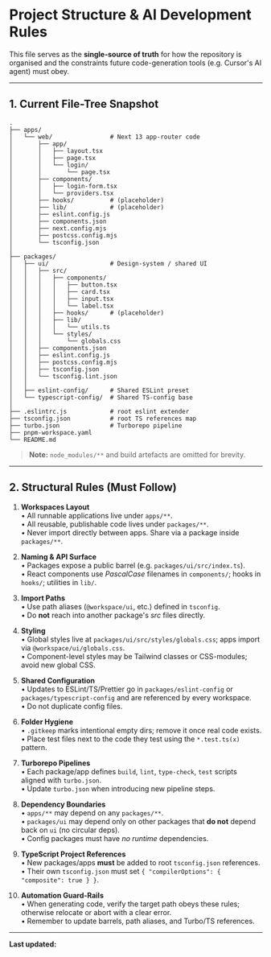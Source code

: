 # Project Structure & AI Development Rules

This file serves as the **single-source of truth** for how the repository is organised and the constraints future code-generation tools (e.g. Cursor's AI agent) must obey.

---

## 1. Current File-Tree Snapshot

```
.
├── apps/
│   └── web/                # Next 13 app-router code
│       ├── app/
│       │   ├── layout.tsx
│       │   ├── page.tsx
│       │   └── login/
│       │       └── page.tsx
│       ├── components/
│       │   ├── login-form.tsx
│       │   └── providers.tsx
│       ├── hooks/          # (placeholder)
│       ├── lib/            # (placeholder)
│       ├── eslint.config.js
│       ├── components.json
│       ├── next.config.mjs
│       ├── postcss.config.mjs
│       └── tsconfig.json
│
├── packages/
│   ├── ui/                 # Design-system / shared UI
│   │   ├── src/
│   │   │   ├── components/
│   │   │   │   ├── button.tsx
│   │   │   │   ├── card.tsx
│   │   │   │   ├── input.tsx
│   │   │   │   └── label.tsx
│   │   │   ├── hooks/      # (placeholder)
│   │   │   ├── lib/
│   │   │   │   └── utils.ts
│   │   │   └── styles/
│   │   │       └── globals.css
│   │   ├── components.json
│   │   ├── eslint.config.js
│   │   ├── postcss.config.mjs
│   │   ├── tsconfig.json
│   │   └── tsconfig.lint.json
│   │
│   ├── eslint-config/      # Shared ESLint preset
│   └── typescript-config/  # Shared TS-config base
│
├── .eslintrc.js            # root eslint extender
├── tsconfig.json           # root TS references map
├── turbo.json              # Turborepo pipeline
├── pnpm-workspace.yaml
└── README.md
```

> **Note:** `node_modules/**` and build artefacts are omitted for brevity.

---

## 2. Structural Rules (Must Follow)

1. **Workspaces Layout**  
   • All runnable applications live under `apps/**`.  
   • All reusable, publishable code lives under `packages/**`.  
   • Never import directly between apps. Share via a package inside `packages/**`.

2. **Naming & API Surface**  
   • Packages expose a public barrel (e.g. `packages/ui/src/index.ts`).  
   • React components use *PascalCase* filenames in `components/`; hooks in `hooks/`; utilities in `lib/`.

3. **Import Paths**  
   • Use path aliases (`@workspace/ui`, etc.) defined in `tsconfig`.  
   • Do **not** reach into another package's *src* files directly.

4. **Styling**  
   • Global styles live at `packages/ui/src/styles/globals.css`; apps import via `@workspace/ui/globals.css`.  
   • Component-level styles may be Tailwind classes or CSS-modules; avoid new global CSS.

5. **Shared Configuration**  
   • Updates to ESLint/TS/Prettier go in `packages/eslint-config` or `packages/typescript-config` and are referenced by every workspace.  
   • Do not duplicate config files.

6. **Folder Hygiene**  
   • `.gitkeep` marks intentional empty dirs; remove it once real code exists.  
   • Place test files next to the code they test using the `*.test.ts(x)` pattern.

7. **Turborepo Pipelines**  
   • Each package/app defines `build`, `lint`, `type-check`, `test` scripts aligned with `turbo.json`.  
   • Update `turbo.json` when introducing new pipeline steps.

8. **Dependency Boundaries**  
   • `apps/**` may depend on any `packages/**`.  
   • `packages/ui` may depend only on other packages that **do not** depend back on `ui` (no circular deps).  
   • Config packages must have *no runtime* dependencies.

9. **TypeScript Project References**  
   • New packages/apps **must** be added to root `tsconfig.json` references.  
   • Their own `tsconfig.json` must set `{ "compilerOptions": { "composite": true } }`.

10. **Automation Guard-Rails**  
    • When generating code, verify the target path obeys these rules; otherwise relocate or abort with a clear error.  
    • Remember to update barrels, path aliases, and Turbo/TS references.

---

**Last updated:** <!--CURSOR:TIMESTAMP--> 